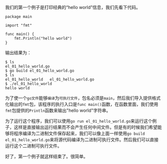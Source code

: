 我们的第一个例子是打印经典的“hello world”信息，我们先看下代码。

	package main

	import "fmt"

	func main() {
		fmt.Println("hello world")
	}

输出结果为：

	$ ls
	el_01_hello_world.go
	$ go build el_01_hello_world.go 
	$ ls
	el_01_hello_world	el_01_hello_world.go
	$ ./el_01_hello_world 
	hello world
	
为了使一个`go文件`能够`编译`为`可执行文件`，包名必须是`main`，然后我们导入提供格式化输出的`fmt`包，该程序的执行入口是`func main()`函数，在函数里面，我们使用`fmt`包提供的`Println`函数来输出"hello world"字符串。
	
为了运行这个程序，我们可以使用`go run el_01_hello_world.go`来运行这个例子，这样是直接输出运行结果而不会产生任何中间文件。但是有的时候我们希望能够将程序编译为二进制文件保存起来，我们可以像上面一样使用`go build el_01_hello_world.go`来将源代码编译为二进制可执行文件。然后我们可以直接运行这个二进制可执行文件。

好了，第一个例子就这样结束了。很简单。